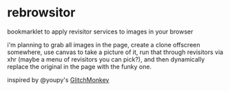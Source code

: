 rebrowsitor
===========

bookmarklet to apply revisitor services to images in your browser

i'm planning to grab all images in the page, create a clone offscreen somewhere, use canvas to take a picture of it, run that through revisitors via xhr (maybe a menu of revisitors you can pick?), and then dynamically replace the original in the page with the funky one.

inspired by @youpy's [GlitchMonkey](http://userscripts-mirror.org/scripts/show/9653.html)
